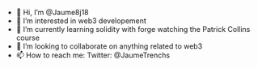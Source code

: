 - 👋 Hi, I’m @Jaume8j18
- 👀 I’m interested in web3 developement
- 🌱 I’m currently learning solidity with forge watching the Patrick Collins course
- 💞️ I’m looking to collaborate on anything related to web3
- 📫 How to reach me: Twitter: @JaumeTrenchs

<!---
Jaume8j18/Jaume8j18 is a ✨ special ✨ repository because its `README.md` (this file) appears on your GitHub profile.
You can click the Preview link to take a look at your changes.
--->
